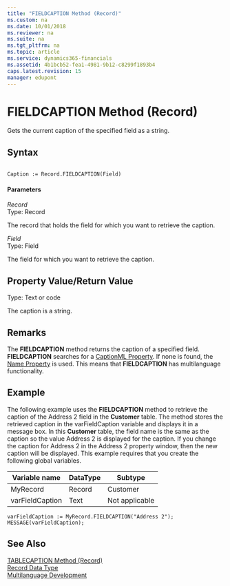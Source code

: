 ```yaml
---
title: "FIELDCAPTION Method (Record)"
ms.custom: na
ms.date: 10/01/2018
ms.reviewer: na
ms.suite: na
ms.tgt_pltfrm: na
ms.topic: article
ms.service: dynamics365-financials
ms.assetid: 4b1bcb52-fea1-4981-9b12-c8299f1893b4
caps.latest.revision: 15
manager: edupont
---
```


 

# FIELDCAPTION Method (Record)
Gets the current caption of the specified field as a string.  
  
## Syntax  
  
```  
  
Caption := Record.FIELDCAPTION(Field)  
```  
  
#### Parameters  
 *Record*  
 Type: Record  
  
 The record that holds the field for which you want to retrieve the caption.  
  
 *Field*  
 Type: Field  
  
 The field for which you want to retrieve the caption.  
  
## Property Value/Return Value  
 Type: Text or code  
  
 The caption is a string.  
  
## Remarks  
 The **FIELDCAPTION** method returns the caption of a specified field. **FIELDCAPTION** searches for a [CaptionML Property](../properties/devenv-CaptionML-Property.md). If none is found, the [Name Property](../properties/devenv-Name-Property.md) is used. This means that **FIELDCAPTION** has multilanguage functionality.  
  
## Example  
 The following example uses the **FIELDCAPTION** method to retrieve the caption of the Address 2 field in the **Customer** table. The method stores the retrieved caption in the varFieldCaption variable and displays it in a message box. In this **Customer** table, the field name is the same as the caption so the value Address 2 is displayed for the caption. If you change the caption for Address 2 in the Address 2 property window, then the new caption will be displayed. This example requires that you create the following global variables.  
  
|Variable name|DataType|Subtype|  
|-------------------|--------------|-------------|  
|MyRecord|Record|Customer|  
|varFieldCaption|Text|Not applicable|  
  
```  
varFieldCaption := MyRecord.FIELDCAPTION("Address 2");  
MESSAGE(varFieldCaption);  
```  
  
## See Also  
 [TABLECAPTION Method \(Record\)](devenv-TABLECAPTION-Method-Record.md)   
 [Record Data Type](../datatypes/devenv-Record-Data-Type.md)   
 [Multilanguage Development](../devenv-multilanguage-development.md)